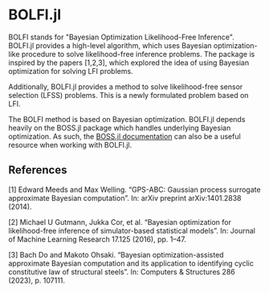 
# BOLFI.jl

BOLFI stands for "Bayesian Optimization Likelihood-Free Inference". BOLFI.jl provides a high-level algorithm, which uses Bayesian optimization-like procedure to solve likelihood-free inference problems. The package is inspired by the papers [1,2,3], which explored the idea of using Bayesian optimization for solving LFI problems.

Additionally, BOLFI.jl provides a method to solve likelihood-free sensor selection (LFSS) problems. This is a newly formulated problem based on LFI.

The BOLFI method is based on Bayesian optimization. BOLFI.jl depends heavily on the BOSS.jl package which handles underlying Bayesian optimization. As such, the [BOSS.jl documentation](https://soldasim.github.io/BOSS.jl/stable/) can also be a useful resource when working with BOLFI.jl.

## References

[1] Edward Meeds and Max Welling. “GPS-ABC: Gaussian process surrogate approximate Bayesian computation”. In: arXiv preprint arXiv:1401.2838 (2014).

[2] Michael U Gutmann, Jukka Cor, et al. “Bayesian optimization for likelihood-free
inference of simulator-based statistical models”. In: Journal of Machine Learning
Research 17.125 (2016), pp. 1–47.

[3] Bach Do and Makoto Ohsaki. “Bayesian optimization-assisted approximate Bayesian
computation and its application to identifying cyclic constitutive law of structural
steels”. In: Computers & Structures 286 (2023), p. 107111.


